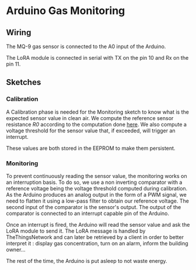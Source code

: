 # Arduino Gas Monitoring

## Wiring

The MQ-9 gas sensor is connected to the A0 input of the Arduino.

The LoRA module is connected in serial with TX on the pin 10 and Rx on the pin 11.

## Sketches

### Calibration

A Calibration phase is needed for the Monitoring sketch to know what is the expected sensor value in clean air. We compute the reference sensor resistance *R0* according to the computation done [here](http://wiki.seeedstudio.com/Grove-Gas_Sensor-MQ9/#measurement-approximation). We also compute a voltage threshold for the sensor value that, if exceeded, will trigger an interrupt.

These values are both stored in the EEPROM to make them persistent.

### Monitoring

To prevent continuously reading the sensor value, the monitoring works on an interruption basis. To do so, we use a non inverting comparator with a reference voltage being the voltage threshold computed during calibration. As the Arduino produces an analog output in the form of a PWM signal, we need to flatten it using a low-pass filter to obtain our reference voltage. The second input of the comparator is the sensor's output. The output of the comparator is connected to an interrupt capable pin of the Arduino.

Once an interrupt is fired, the Arduino will read the sensor value and ask the LoRA module to send it. The LoRA message is handled by TheThingsNetwork and can later be retrieved by a client in order to better interpret it : display gas concentration, turn on an alarm, inform the building owner...

The rest of the time, the Arduino is put asleep to not waste energy.

